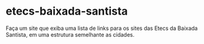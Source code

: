 # etecs-baixada-santista
Faça um site que exiba uma lista de links para os sites das Etecs da Baixada Santista, em uma estrutura semelhante as cidades.
